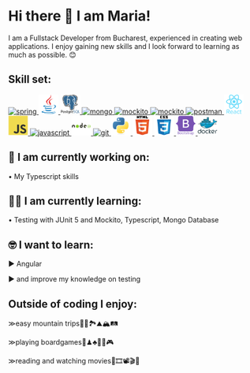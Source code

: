 # Hi there 👋 I am Maria!

I am a Fullstack Developer from Bucharest,  experienced in creating web applications. I enjoy gaining new skills and I look forward to learning as much as possible. 😊


## Skill set:

<p align="left">
<a href="https://spring.io/" target="_blank" rel="noreferrer"> <img src="https://www.vectorlogo.zone/logos/springio/springio-icon.svg" alt="spring" width="40" height="40"/> </a> 
<a href="https://www.java.com" target="_blank" rel="noreferrer"> <img src="https://raw.githubusercontent.com/devicons/devicon/master/icons/java/java-original.svg" alt="java" width="40" height="40"/> </a> 
<a href="https://www.postgresql.org" target="_blank" rel="noreferrer"> <img src="https://raw.githubusercontent.com/devicons/devicon/master/icons/postgresql/postgresql-original-wordmark.svg" alt="postgresql" width="40" height="40"/> </a>
 <a href="" target="_blank" rel="noreferrer"> <img src="https://user-images.githubusercontent.com/89586309/200262505-edef9bac-ca80-4f32-a531-45839b41eb1e.png" alt="mongo" width="80" /> </a>
 <a href="" target="_blank" rel="noreferrer"> <img src="https://user-images.githubusercontent.com/89586309/200263461-a81f7778-6230-4086-9331-28c21bd490e4.png" alt="mockito" width="80" /> </a>
 <a href="" target="_blank" rel="noreferrer"> <img src="https://user-images.githubusercontent.com/89586309/200263799-b364fab2-0888-4f83-8dad-27480e25d0fa.png" alt="mockito" width="40" /> </a>
<a href="https://postman.com" target="_blank" rel="noreferrer"> <img src="https://www.vectorlogo.zone/logos/getpostman/getpostman-icon.svg" alt="postman" width="40" height="40"/> </a> 
<a href="https://reactjs.org/" target="_blank" rel="noreferrer"> <img src="https://raw.githubusercontent.com/devicons/devicon/master/icons/react/react-original-wordmark.svg" alt="react" width="40" height="40"/> </a> 
<a href="https://developer.mozilla.org/en-US/docs/Web/JavaScript" target="_blank" rel="noreferrer"> <img src="https://raw.githubusercontent.com/devicons/devicon/master/icons/javascript/javascript-original.svg" alt="javascript" width="40" height="40"/> </a>
<a href="https://developer.mozilla.org/en-US/docs/Web/JavaScript" target="_blank" rel="noreferrer"> <img src="https://user-images.githubusercontent.com/89586309/200264934-82655d09-c373-4beb-9ffd-f33b5c8d0d16.png" alt="javascript" width="40" height="40"/> </a>
 <a href="https://nodejs.org" target="_blank" rel="noreferrer"> <img src="https://raw.githubusercontent.com/devicons/devicon/master/icons/nodejs/nodejs-original-wordmark.svg" alt="nodejs" width="40" height="40"/> </a>
<a href="https://git-scm.com/" target="_blank" rel="noreferrer"> <img src="https://www.vectorlogo.zone/logos/git-scm/git-scm-icon.svg" alt="git" width="40" height="40"/> </a>
<a href="https://www.python.org" target="_blank" rel="noreferrer"> <img src="https://raw.githubusercontent.com/devicons/devicon/master/icons/python/python-original.svg" alt="python" width="40" height="40"/> </a>
<a href="https://www.w3.org/html/" target="_blank" rel="noreferrer"> <img src="https://raw.githubusercontent.com/devicons/devicon/master/icons/html5/html5-original-wordmark.svg" alt="html5" width="40" height="40"/> </a>
<a href="https://www.w3schools.com/css/" target="_blank" rel="noreferrer"> <img src="https://raw.githubusercontent.com/devicons/devicon/master/icons/css3/css3-original-wordmark.svg" alt="css3" width="40" height="40"/> </a> 
<a href="https://getbootstrap.com" target="_blank" rel="noreferrer"> <img src="https://raw.githubusercontent.com/devicons/devicon/master/icons/bootstrap/bootstrap-plain-wordmark.svg" alt="bootstrap" width="40" height="40"/> </a>
<a href="https://www.docker.com/" target="_blank" rel="noreferrer"> <img src="https://raw.githubusercontent.com/devicons/devicon/master/icons/docker/docker-original-wordmark.svg" alt="docker" width="40" height="40"/> </a> 
</p>

## 👩  I am currently working on:
 • My Typescript skills

## 👩‍🎓 I am currently learning:
• Testing with JUnit 5 and Mockito, Typescript, Mongo Database

## 🤓 I want to learn:
▶ Angular

▶ and improve my knowledge on testing

## Outside of coding I enjoy:

≫easy mountain trips🚶‍♀️🏞⛰🏔🛤

≫playing boardgames🎯♟♣🎴🧩🎮

≫reading and watching movies🍿🎞📽🎬🎥




